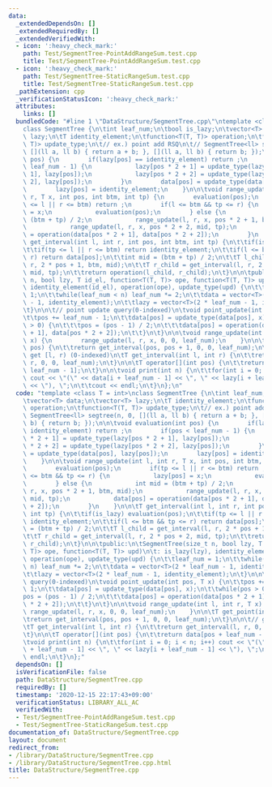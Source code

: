 ```yaml
---
data:
  _extendedDependsOn: []
  _extendedRequiredBy: []
  _extendedVerifiedWith:
  - icon: ':heavy_check_mark:'
    path: Test/SegmentTree-PointAddRangeSum.test.cpp
    title: Test/SegmentTree-PointAddRangeSum.test.cpp
  - icon: ':heavy_check_mark:'
    path: Test/SegmentTree-StaticRangeSum.test.cpp
    title: Test/SegmentTree-StaticRangeSum.test.cpp
  _pathExtension: cpp
  _verificationStatusIcon: ':heavy_check_mark:'
  attributes:
    links: []
  bundledCode: "#line 1 \"DataStructure/SegmentTree.cpp\"\ntemplate <class T = int>\n\
    class SegmentTree {\n\tint leaf_num;\n\tbool is_lazy;\n\tvector<T> data;\n\tvector<T>\
    \ lazy;\n\tT identity_element;\n\tfunction<T(T, T)> operation;\n\tfunction<T(T,\
    \ T)> update_type;\n\t// ex.) point add RSQ\n\t// SegmentTree<ll> segtree(n, 0,\
    \ [](ll a, ll b) { return a + b; }, [](ll a, ll b) { return b; });\n\n\tvoid evaluation(int\
    \ pos) {\n        if(lazy[pos] == identity_element) return ;\n        if(pos <\
    \ leaf_num - 1) {\n            lazy[pos * 2 + 1] = update_type(lazy[pos * 2 +\
    \ 1], lazy[pos]);\n            lazy[pos * 2 + 2] = update_type(lazy[pos * 2 +\
    \ 2], lazy[pos]);\n        }\n        data[pos] = update_type(data[pos], lazy[pos]);\n\
    \        lazy[pos] = identity_element;\n    }\n\n\tvoid range_update(int l, int\
    \ r, T x, int pos, int btm, int tp) {\n        evaluation(pos);\n        if(tp\
    \ <= l || r <= btm) return ;\n        if(l <= btm && tp <= r) {\n            lazy[pos]\
    \ = x;\n            evaluation(pos);\n        } else {\n            int mid =\
    \ (btm + tp) / 2;\n            range_update(l, r, x, pos * 2 + 1, btm, mid);\n\
    \            range_update(l, r, x, pos * 2 + 2, mid, tp);\n            data[pos]\
    \ = operation(data[pos * 2 + 1], data[pos * 2 + 2]);\n        }\n    }\n\n\tT\
    \ get_interval(int l, int r, int pos, int btm, int tp) {\n\t\tif(is_lazy) evaluation(pos);\n\
    \t\tif(tp <= l || r <= btm) return identity_element;\n\t\tif(l <= btm && tp <=\
    \ r) return data[pos];\n\t\tint mid = (btm + tp) / 2;\n\t\tT l_child = get_interval(l,\
    \ r, 2 * pos + 1, btm, mid);\n\t\tT r_child = get_interval(l, r, 2 * pos + 2,\
    \ mid, tp);\n\t\treturn operation(l_child, r_child);\n\t}\n\n\tpublic:\n\tSegmentTree(size_t\
    \ n, bool lzy, T id_el, function<T(T, T)> ope, function<T(T, T)> upd)\n\t: is_lazy(lzy),\
    \ identity_element(id_el), operation(ope), update_type(upd) {\n\t\tleaf_num =\
    \ 1;\n\t\twhile(leaf_num < n) leaf_num *= 2;\n\t\tdata = vector<T>(2 * leaf_num\
    \ - 1, identity_element);\n\t\tlazy = vector<T>(2 * leaf_num - 1, identity_element);\n\
    \t}\n\n\t// point update query(0-indexed)\n\tvoid point_update(int pos, T x) {\n\
    \t\tpos += leaf_num - 1;\n\t\tdata[pos] = update_type(data[pos], x);\n\t\twhile(pos\
    \ > 0) {\n\t\t\tpos = (pos - 1) / 2;\n\t\t\tdata[pos] = operation(data[pos * 2\
    \ + 1], data[pos * 2 + 2]);\n\t\t}\n\t}\n\n\tvoid range_update(int l, int r, T\
    \ x) {\n        range_update(l, r, x, 0, 0, leaf_num);\n    }\n\n\tT get_point(int\
    \ pos) {\n\t\treturn get_interval(pos, pos + 1, 0, 0, leaf_num);\n\t}\n\n\t//\
    \ get [l, r) (0-indexed)\n\tT get_interval(int l, int r) {\n\t\treturn get_interval(l,\
    \ r, 0, 0, leaf_num);\n\t}\n\n\tT operator[](int pos) {\n\t\treturn data[pos +\
    \ leaf_num - 1];\n\t}\n\n\tvoid print(int n) {\n\t\tfor(int i = 0; i < n; i++)\
    \ cout << \"(\" << data[i + leaf_num - 1] << \", \" << lazy[i + leaf_num - 1]\
    \ << \"), \";\n\t\tcout << endl;\n\t}\n};\n"
  code: "template <class T = int>\nclass SegmentTree {\n\tint leaf_num;\n\tbool is_lazy;\n\
    \tvector<T> data;\n\tvector<T> lazy;\n\tT identity_element;\n\tfunction<T(T, T)>\
    \ operation;\n\tfunction<T(T, T)> update_type;\n\t// ex.) point add RSQ\n\t//\
    \ SegmentTree<ll> segtree(n, 0, [](ll a, ll b) { return a + b; }, [](ll a, ll\
    \ b) { return b; });\n\n\tvoid evaluation(int pos) {\n        if(lazy[pos] ==\
    \ identity_element) return ;\n        if(pos < leaf_num - 1) {\n            lazy[pos\
    \ * 2 + 1] = update_type(lazy[pos * 2 + 1], lazy[pos]);\n            lazy[pos\
    \ * 2 + 2] = update_type(lazy[pos * 2 + 2], lazy[pos]);\n        }\n        data[pos]\
    \ = update_type(data[pos], lazy[pos]);\n        lazy[pos] = identity_element;\n\
    \    }\n\n\tvoid range_update(int l, int r, T x, int pos, int btm, int tp) {\n\
    \        evaluation(pos);\n        if(tp <= l || r <= btm) return ;\n        if(l\
    \ <= btm && tp <= r) {\n            lazy[pos] = x;\n            evaluation(pos);\n\
    \        } else {\n            int mid = (btm + tp) / 2;\n            range_update(l,\
    \ r, x, pos * 2 + 1, btm, mid);\n            range_update(l, r, x, pos * 2 + 2,\
    \ mid, tp);\n            data[pos] = operation(data[pos * 2 + 1], data[pos * 2\
    \ + 2]);\n        }\n    }\n\n\tT get_interval(int l, int r, int pos, int btm,\
    \ int tp) {\n\t\tif(is_lazy) evaluation(pos);\n\t\tif(tp <= l || r <= btm) return\
    \ identity_element;\n\t\tif(l <= btm && tp <= r) return data[pos];\n\t\tint mid\
    \ = (btm + tp) / 2;\n\t\tT l_child = get_interval(l, r, 2 * pos + 1, btm, mid);\n\
    \t\tT r_child = get_interval(l, r, 2 * pos + 2, mid, tp);\n\t\treturn operation(l_child,\
    \ r_child);\n\t}\n\n\tpublic:\n\tSegmentTree(size_t n, bool lzy, T id_el, function<T(T,\
    \ T)> ope, function<T(T, T)> upd)\n\t: is_lazy(lzy), identity_element(id_el),\
    \ operation(ope), update_type(upd) {\n\t\tleaf_num = 1;\n\t\twhile(leaf_num <\
    \ n) leaf_num *= 2;\n\t\tdata = vector<T>(2 * leaf_num - 1, identity_element);\n\
    \t\tlazy = vector<T>(2 * leaf_num - 1, identity_element);\n\t}\n\n\t// point update\
    \ query(0-indexed)\n\tvoid point_update(int pos, T x) {\n\t\tpos += leaf_num -\
    \ 1;\n\t\tdata[pos] = update_type(data[pos], x);\n\t\twhile(pos > 0) {\n\t\t\t\
    pos = (pos - 1) / 2;\n\t\t\tdata[pos] = operation(data[pos * 2 + 1], data[pos\
    \ * 2 + 2]);\n\t\t}\n\t}\n\n\tvoid range_update(int l, int r, T x) {\n       \
    \ range_update(l, r, x, 0, 0, leaf_num);\n    }\n\n\tT get_point(int pos) {\n\t\
    \treturn get_interval(pos, pos + 1, 0, 0, leaf_num);\n\t}\n\n\t// get [l, r) (0-indexed)\n\
    \tT get_interval(int l, int r) {\n\t\treturn get_interval(l, r, 0, 0, leaf_num);\n\
    \t}\n\n\tT operator[](int pos) {\n\t\treturn data[pos + leaf_num - 1];\n\t}\n\n\
    \tvoid print(int n) {\n\t\tfor(int i = 0; i < n; i++) cout << \"(\" << data[i\
    \ + leaf_num - 1] << \", \" << lazy[i + leaf_num - 1] << \"), \";\n\t\tcout <<\
    \ endl;\n\t}\n};"
  dependsOn: []
  isVerificationFile: false
  path: DataStructure/SegmentTree.cpp
  requiredBy: []
  timestamp: '2020-12-15 22:17:43+09:00'
  verificationStatus: LIBRARY_ALL_AC
  verifiedWith:
  - Test/SegmentTree-PointAddRangeSum.test.cpp
  - Test/SegmentTree-StaticRangeSum.test.cpp
documentation_of: DataStructure/SegmentTree.cpp
layout: document
redirect_from:
- /library/DataStructure/SegmentTree.cpp
- /library/DataStructure/SegmentTree.cpp.html
title: DataStructure/SegmentTree.cpp
---
```

